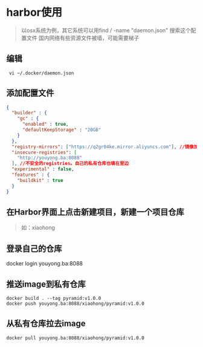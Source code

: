 # harbor使用
> 以osx系统为例，其它系统可以用find / -name "daemon.json" 搜索这个配置文件
> 国内网络有些资源文件被墙，可能需要梯子


## 编辑
```shell
 vi ~/.docker/daemon.json
```

## 添加配置文件
```json
{
  "builder" : {
    "gc" : {
      "enabled" : true,
      "defaultKeepStorage" : "20GB"
    }
  },
  "registry-mirrors": ["https://q2gr04ke.mirror.aliyuncs.com"], //镜像加速源。这里是阿里的
  "insecure-registries": [
    "http://youyong.ba:8088"
  ], //不安全的registries。自己的私有仓库也填在里边
  "experimental" : false,
  "features" : {
    "buildkit" : true
  }
}

```

## 在Harbor界面上点击新建项目，新建一个项目仓库
> 如：xiaohong




## 登录自己的仓库
 docker login youyong.ba:8088

## 推送image到私有仓库

```shell
docker build . --tag pyramid:v1.0.0
docker push youyong.ba:8088/xiaohong/pyramid:v1.0.0
```

## 从私有仓库拉去image

```shell
docker pull youyong.ba:8088/xiaohong/pyramid:v1.0.0
```